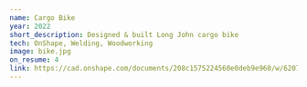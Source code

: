 ```yaml
---
name: Cargo Bike
year: 2022
short_description: Designed & built Long John cargo bike
tech: OnShape, Welding, Woodworking
image: bike.jpg
on_resume: 4
link: https://cad.onshape.com/documents/208c1575224560e0deb9e960/w/6207da6cf6ae74af04c51655/e/83fa4cc9204560099d181cff?renderMode=0&uiState=6616d8b4a8b89f5c50a0e3af
---
```

